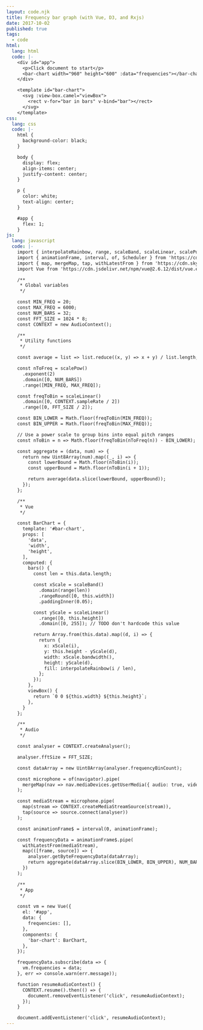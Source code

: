 ```yaml
---
layout: code.njk
title: Frequency bar graph (with Vue, D3, and Rxjs)
date: 2017-10-02
published: true
tags:
  - code
html:
  lang: html
  code: |-
    <div id="app">
      <p>Click document to start</p>
      <bar-chart width="960" height="600" :data="frequencies"></bar-chart>
    </div>

    <template id="bar-chart">
      <svg :view-box.camel="viewBox">
        <rect v-for="bar in bars" v-bind="bar"></rect>
      </svg>
    </template>
css:
  lang: css
  code: |-
    html {
      background-color: black;
    }

    body {
      display: flex;
      align-items: center;
      justify-content: center;
    }

    p {
      color: white;
      text-align: center;
    }

    #app {
      flex: 1;
    }
js:
  lang: javascript
  code: |-
    import { interpolateRainbow, range, scaleBand, scaleLinear, scalePow } from 'https://cdn.skypack.dev/d3@^5.16.0';
    import { animationFrame, interval, of, Scheduler } from 'https://cdn.skypack.dev/rxjs@^6.5.5';
    import { map, mergeMap, tap, withLatestFrom } from 'https://cdn.skypack.dev/rxjs@^6.5.5/operators';
    import Vue from 'https://cdn.jsdelivr.net/npm/vue@2.6.12/dist/vue.esm.browser.min.js';

    /**
     * Global variables
     */

    const MIN_FREQ = 20;
    const MAX_FREQ = 6000;
    const NUM_BARS = 32;
    const FFT_SIZE = 1024 * 8;
    const CONTEXT = new AudioContext();

    /**
     * Utility functions
     */

    const average = list => list.reduce((x, y) => x + y) / list.length;

    const nToFreq = scalePow()
      .exponent(2)
      .domain([0, NUM_BARS])
      .range([MIN_FREQ, MAX_FREQ]);

    const freqToBin = scaleLinear()
      .domain([0, CONTEXT.sampleRate / 2])
      .range([0, FFT_SIZE / 2]);

    const BIN_LOWER = Math.floor(freqToBin(MIN_FREQ));
    const BIN_UPPER = Math.floor(freqToBin(MAX_FREQ));

    // Use a power scale to group bins into equal pitch ranges
    const nToBin = n => Math.floor(freqToBin(nToFreq(n)) - BIN_LOWER);

    const aggregate = (data, num) => {
      return new Uint8Array(num).map((_, i) => {
        const lowerBound = Math.floor(nToBin(i));
        const upperBound = Math.floor(nToBin(i + 1));

        return average(data.slice(lowerBound, upperBound));
      });
    };

    /**
     * Vue
     */

    const BarChart = {
      template: '#bar-chart',
      props: [
        'data',
        'width',
        'height',
      ],
      computed: {
        bars() {
          const len = this.data.length;

          const xScale = scaleBand()
            .domain(range(len))
            .rangeRound([0, this.width])
            .paddingInner(0.05);

          const yScale = scaleLinear()
            .range([0, this.height])
            .domain([0, 255]); // TODO don't hardcode this value

          return Array.from(this.data).map((d, i) => {
            return {
              x: xScale(i),
              y: this.height - yScale(d),
              width: xScale.bandwidth(),
              height: yScale(d),
              fill: interpolateRainbow(i / len),
            };
          });
        },
        viewBox() {
          return `0 0 ${this.width} ${this.height}`;
        },
      }
    };

    /**
     * Audio
     */

    const analyser = CONTEXT.createAnalyser();

    analyser.fftSize = FFT_SIZE;

    const dataArray = new Uint8Array(analyser.frequencyBinCount);

    const microphone = of(navigator).pipe(
      mergeMap(nav => nav.mediaDevices.getUserMedia({ audio: true, video: false }))
    );

    const mediaStream = microphone.pipe(
      map(stream => CONTEXT.createMediaStreamSource(stream)),
      tap(source => source.connect(analyser))
    );

    const animationFrame$ = interval(0, animationFrame);

    const frequencyData = animationFrame$.pipe(
      withLatestFrom(mediaStream),
      map(([frame, source]) => {
        analyser.getByteFrequencyData(dataArray);
        return aggregate(dataArray.slice(BIN_LOWER, BIN_UPPER), NUM_BARS);
      })
    );

    /**
     * App
     */

    const vm = new Vue({
      el: '#app',
      data: {
        frequencies: [],
      },
      components: {
        'bar-chart': BarChart,
      },
    });

    frequencyData.subscribe(data => {
      vm.frequencies = data;
    }, err => console.warn(err.message));

    function resumeAudioContext() {
      CONTEXT.resume().then(() => {
        document.removeEventListener('click', resumeAudioContext);
      });
    }

    document.addEventListener('click', resumeAudioContext);
---
```


